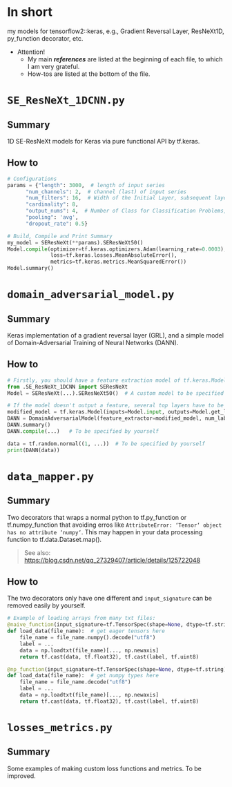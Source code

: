 # In short
my models for tensorflow2::keras, e.g., Gradient Reversal Layer, ResNeXt1D, py_function decorator, etc.

- Attention!
  - My main ***references*** are listed at the beginning of each file, to which I am very grateful.
  - How-tos are listed at the bottom of the file.

# `SE_ResNeXt_1DCNN.py`
## Summary
1D SE-ResNeXt models for Keras via pure functional API by tf.keras.

## How to
```python
# Configurations
params = {"length": 3000,  # length of input series
      "num_channels": 2,  # channel (last) of input series
      "num_filters": 16,  # Width of the Initial Layer, subsequent layers start from here
      "cardinality": 8,
      "output_nums": 4,  # Number of Class for Classification Problems, always '1' for Regression Problems
      "pooling": 'avg',
      "dropout_rate": 0.5}

# Build, Compile and Print Summary
my_model = SEResNeXt(**params).SEResNeXt50()
Model.compile(optimizer=tf.keras.optimizers.Adam(learning_rate=0.0003),
              loss=tf.keras.losses.MeanAbsoluteError(),
              metrics=tf.keras.metrics.MeanSquaredError())
Model.summary()
```

# `domain_adversarial_model.py`
## Summary
Keras implementation of a gradient reversal layer (GRL), and a simple model of Domain-Adversarial Training of Neural Networks (DANN).

## How to
```python
# Firstly, you should have a feature extraction model of tf.keras.Model, e.g., a tf.keras.applications.ResNet50 with `include_top=false`.
from .SE_ResNeXt_1DCNN import SEResNeXt 
Model = SEResNeXt(...).SEResNeXt50()  # A custom model to be specified by yourself

# If the model doesn't output a feature, several top layers have to be removed like:
modified_model = tf.keras.Model(inputs=Model.input, outputs=Model.get_layer(index=-2).output)
DANN = DomainAdversarialModel(feature_extractor=modified_model, num_labels=4, num_domains=3, lambda_=-0.8).get_model()
DANN.summary()
DANN.compile(...)   # To be specified by yourself

data = tf.random.normal((1, ...))  # To be specified by yourself
print(DANN(data))
```

# `data_mapper.py`
## Summary
Two decorators that wraps a normal python to tf.py_function or tf.numpy_function that avoiding erros like `AttributeError: ‘Tensor‘ object has no attribute ‘numpy‘`. This may happen in your data processing function to tf.data.Dataset.map().
> See also: https://blog.csdn.net/qq_27329407/article/details/125722048

## How to 
The two decorators only have one different and `input_signature` can be removed easily by yourself.
```python
# Example of loading arrays from many txt files:
@naive_function(input_signature=tf.TensorSpec(shape=None, dtype=tf.string), type_out=[tf.float32, tf.uint8])
def load_data(file_name):  # get eager tensors here
    file_name = file_name.numpy().decode("utf8")
    label = ...
    data = np.loadtxt(file_name)[..., np.newaxis]
    return tf.cast(data, tf.float32), tf.cast(label, tf.uint8)

@np_function(input_signature=tf.TensorSpec(shape=None, dtype=tf.string), type_out=[tf.float32, tf.uint8])
def load_data(file_name):  # get numpy types here
    file_name = file_name.decode("utf8")
    label = ...
    data = np.loadtxt(file_name)[..., np.newaxis]
    return tf.cast(data, tf.float32), tf.cast(label, tf.uint8)
```

# `losses_metrics.py `
## Summary
Some examples of making custom loss functions and metrics. To be improved.
